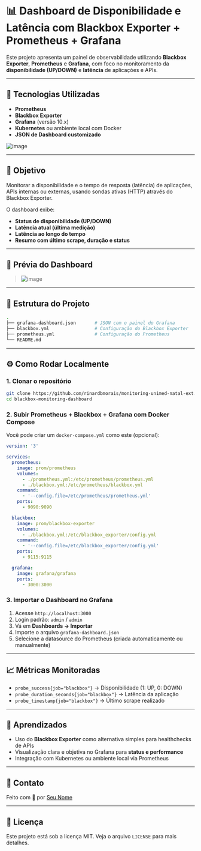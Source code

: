 # 📊 Dashboard de Disponibilidade e Latência com Blackbox Exporter + Prometheus + Grafana

Este projeto apresenta um painel de observabilidade utilizando **Blackbox Exporter**, **Prometheus** e **Grafana**, com foco no monitoramento da **disponibilidade (UP/DOWN)** e **latência** de aplicações e APIs.

---

## 🚀 Tecnologias Utilizadas

- **Prometheus**
- **Blackbox Exporter**
- **Grafana** (versão 10.x)
- **Kubernetes** ou ambiente local com Docker
- **JSON de Dashboard customizado**

![image](https://github.com/user-attachments/assets/dbd8af63-6c79-49d2-801d-9f7cb48bef19)

---

## 🎯 Objetivo

Monitorar a disponibilidade e o tempo de resposta (latência) de aplicações, APIs internas ou externas, usando sondas ativas (HTTP) através do Blackbox Exporter.

O dashboard exibe:

- **Status de disponibilidade (UP/DOWN)**
- **Latência atual (última medição)**
- **Latência ao longo do tempo**
- **Resumo com último scrape, duração e status**

---

## 📸 Prévia do Dashboard

> ![image](https://github.com/user-attachments/assets/c04dedc6-0b7d-4791-8a43-c0d80eaa657d)

---

## 🧩 Estrutura do Projeto

```bash
.
├── grafana-dashboard.json       # JSON com o painel do Grafana
├── blackbox.yml                 # Configuração do Blackbox Exporter
├── prometheus.yml               # Configuração do Prometheus
└── README.md
```

---

## ⚙️ Como Rodar Localmente

### 1. Clonar o repositório

```bash
git clone https://github.com/rinardbmorais/monitoring-unimed-natal-ext.git
cd blackbox-monitoring-dashboard
```

### 2. Subir Prometheus + Blackbox + Grafana com Docker Compose

Você pode criar um `docker-compose.yml` como este (opcional):

```yaml
version: '3'

services:
  prometheus:
    image: prom/prometheus
    volumes:
      - ./prometheus.yml:/etc/prometheus/prometheus.yml
      - ./blackbox.yml:/etc/prometheus/blackbox.yml
    command:
      - '--config.file=/etc/prometheus/prometheus.yml'
    ports:
      - 9090:9090

  blackbox:
    image: prom/blackbox-exporter
    volumes:
      - ./blackbox.yml:/etc/blackbox_exporter/config.yml
    command:
      - '--config.file=/etc/blackbox_exporter/config.yml'
    ports:
      - 9115:9115

  grafana:
    image: grafana/grafana
    ports:
      - 3000:3000
```

### 3. Importar o Dashboard no Grafana

1. Acesse `http://localhost:3000`
2. Login padrão: `admin` / `admin`
3. Vá em **Dashboards → Importar**
4. Importe o arquivo `grafana-dashboard.json`
5. Selecione a datasource do Prometheus (criada automaticamente ou manualmente)

---

## 📈 Métricas Monitoradas

- `probe_success{job="blackbox"}` → Disponibilidade (1: UP, 0: DOWN)
- `probe_duration_seconds{job="blackbox"}` → Latência da aplicação
- `probe_timestamp{job="blackbox"}` → Último scrape realizado

---

## 🧠 Aprendizados

- Uso do **Blackbox Exporter** como alternativa simples para healthchecks de APIs
- Visualização clara e objetiva no Grafana para **status e performance**
- Integração com Kubernetes ou ambiente local via Prometheus

---

## 📣 Contato

Feito com 💚 por [Seu Nome](https://www.linkedin.com/in/rinard-morais)

---

## 📌 Licença

Este projeto está sob a licença MIT. Veja o arquivo `LICENSE` para mais detalhes.
